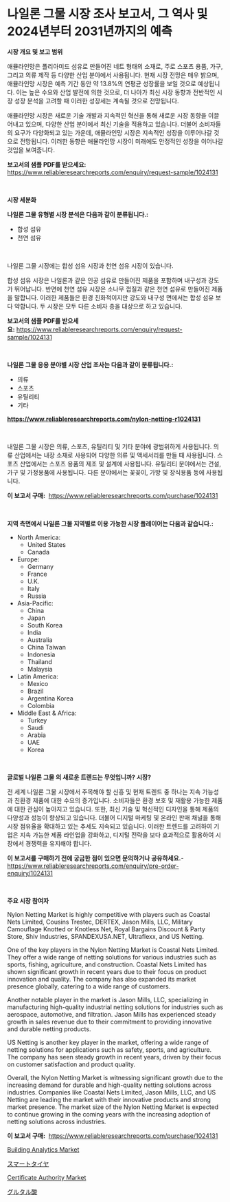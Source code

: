 <p><h1>나일론 그물 시장 조사 보고서, 그 역사 및 2024년부터 2031년까지의 예측</h1></p><p><strong>시장 개요 및 보고 범위</strong></p>
<p><p>애뮬라인망은 폴리아미드 섬유로 만들어진 네트 형태의 소재로, 주로 스포츠 용품, 가구, 그리고 의류 제작 등 다양한 산업 분야에서 사용됩니다. 현재 시장 전망은 매우 밝으며, 애뮬라인망 시장은 예측 기간 동안 약 13.8%의 연평균 성장률을 보일 것으로 예상됩니다. 이는 높은 수요와 산업 발전에 의한 것으로, 더 나아가 최신 시장 동향과 전반적인 시장 성장 분석을 고려할 때 이러한 성장세는 계속될 것으로 전망됩니다. </p><p>애뮬라인망 시장은 새로운 기술 개발과 지속적인 혁신을 통해 새로운 시장 동향을 이끌어내고 있으며, 다양한 산업 분야에서 최신 기술을 적용하고 있습니다. 더불어 소비자들의 요구가 다양화되고 있는 가운데, 애뮬라인망 시장은 지속적인 성장을 이루어나갈 것으로 전망됩니다. 이러한 동향은 애뮬라인망 시장이 미래에도 안정적인 성장을 이어나갈 것임을 보여줍니다.</p></p>
<p><strong>보고서의 샘플 PDF를 받으세요:</strong> <a href="https://www.reliableresearchreports.com/enquiry/request-sample/1024131">https://www.reliableresearchreports.com/enquiry/request-sample/1024131</a></p>
<p>&nbsp;</p>
<p><strong>시장 세분화</strong></p>
<p><strong>나일론 그물 유형별 시장 분석은 다음과 같이 분류됩니다.:</strong></p>
<p><ul><li>합성 섬유</li><li>천연 섬유</li></ul></p>
<p>&nbsp;</p>
<p><p>나일론 그물 시장에는 합성 섬유 시장과 천연 섬유 시장이 있습니다. </p><p>합성 섬유 시장은 나일론과 같은 인공 섬유로 만들어진 제품을 포함하며 내구성과 강도가 뛰어납니다. 반면에 천연 섬유 시장은 소나무 껍질과 같은 천연 섬유로 만들어진 제품을 말합니다. 이러한 제품들은 환경 친화적이지만 강도와 내구성 면에서는 합성 섬유 보다 약합니다. 두 시장은 모두 다른 소비자 층을 대상으로 하고 있습니다.</p></p>
<p><strong>보고서의 샘플 PDF를 받으세요:</strong>&nbsp;<a href="https://www.reliableresearchreports.com/enquiry/request-sample/1024131">https://www.reliableresearchreports.com/enquiry/request-sample/1024131</a></p>
<p>&nbsp;</p>
<p><strong> 나일론 그물 응용 분야별 시장 산업 조사는 다음과 같이 분류됩니다.:</strong></p>
<p><ul><li>의류</li><li>스포츠</li><li>유틸리티</li><li>기타</li></ul></p>
<p><strong><a href="https://www.reliableresearchreports.com/nylon-netting-r1024131">https://www.reliableresearchreports.com/nylon-netting-r1024131</a></strong></p>
<p>&nbsp;</p>
<p><p>내일론 그물 시장은 의류, 스포츠, 유틸리티 및 기타 분야에 광범위하게 사용됩니다. 의류 산업에서는 내장 소재로 사용되어 다양한 의류 및 액세서리를 만들 때 사용됩니다. 스포츠 산업에서는 스포츠 용품의 제조 및 설계에 사용됩니다. 유틸리티 분야에서는 건설, 가구 및 가정용품에 사용됩니다. 다른 분야에서는 꽃꽂이, 가방 및 장식용품 등에 사용됩니다.</p></p>
<p><strong>이 보고서 구매:</strong>&nbsp; <a href="https://www.reliableresearchreports.com/purchase/1024131">https://www.reliableresearchreports.com/purchase/1024131</a></p>
<p>&nbsp;</p>
<p><strong>지역 측면에서 나일론 그물 지역별로 이용 가능한 시장 플레이어는 다음과 같습니다.:</strong></p>
<p><ul>
    <li>
        North America:
        <ul>
            <li>United States</li>
            <li>Canada</li>
        </ul>
    </li>
    <li>
        Europe:
        <ul>
            <li>Germany</li>
            <li>France</li>
            <li>U.K.</li>
            <li>Italy</li>
            <li>Russia</li>
        </ul>
    </li>
    <li>
        Asia-Pacific:
        <ul>
            <li>China</li>
            <li>Japan</li>
            <li>South Korea</li>
            <li>India</li>
            <li>Australia</li>
            <li>China Taiwan</li>
            <li>Indonesia</li>
            <li>Thailand</li>
            <li>Malaysia</li>
        </ul>
    </li>
    <li>
        Latin America:
        <ul>
            <li>Mexico</li>
            <li>Brazil</li>
            <li>Argentina Korea</li>
            <li>Colombia</li>
        </ul>
    </li>
    <li>
        Middle East & Africa:
        <ul>
            <li>Turkey</li>
            <li>Saudi</li>
            <li>Arabia</li>
            <li>UAE</li>
            <li>Korea</li>
        </ul>
    </li>
    </ul></p>
<p>&nbsp;</p>
<p><strong>글로벌 나일론 그물 의 새로운 트렌드는 무엇입니까? 시장?</strong></p>
<p><p>전 세계 나일론 그물 시장에서 주목해야 할 신흥 및 현재 트렌드 중 하나는 지속 가능성과 친환경 제품에 대한 수요의 증가입니다. 소비자들은 환경 보호 및 재활용 가능한 제품에 대한 관심이 높아지고 있습니다. 또한, 최신 기술 및 혁신적인 디자인을 통해 제품의 다양성과 성능이 향상되고 있습니다. 더불어 디지털 마케팅 및 온라인 판매 채널을 통해 시장 점유율을 확대하고 있는 추세도 지속되고 있습니다. 이러한 트렌드를 고려하여 기업은 지속 가능한 제품 라인업을 강화하고, 디지털 전략을 보다 효과적으로 활용하여 시장에서 경쟁력을 유지해야 합니다.</p></p>
<p><strong>이 보고서를 구매하기 전에 궁금한 점이 있으면 문의하거나 공유하세요.</strong>- <a href="https://www.reliableresearchreports.com/enquiry/pre-order-enquiry/1024131">https://www.reliableresearchreports.com/enquiry/pre-order-enquiry/1024131</a></p>
<p>&nbsp;</p>
<p><strong>주요 시장 참여자</strong></p>
<p><p>Nylon Netting Market is highly competitive with players such as Coastal Nets Limited, Cousins Trestec, DERTEX, Jason Mills, LLC, Military Camouflage Knotted or Knotless Net, Royal Bargains Discount & Party Store, Shiv Industries, SPANDEXUSA.NET, Ultraflexx, and US Netting.</p><p>One of the key players in the Nylon Netting Market is Coastal Nets Limited. They offer a wide range of netting solutions for various industries such as sports, fishing, agriculture, and construction. Coastal Nets Limited has shown significant growth in recent years due to their focus on product innovation and quality. The company has also expanded its market presence globally, catering to a wide range of customers.</p><p>Another notable player in the market is Jason Mills, LLC, specializing in manufacturing high-quality industrial netting solutions for industries such as aerospace, automotive, and filtration. Jason Mills has experienced steady growth in sales revenue due to their commitment to providing innovative and durable netting products.</p><p>US Netting is another key player in the market, offering a wide range of netting solutions for applications such as safety, sports, and agriculture. The company has seen steady growth in recent years, driven by their focus on customer satisfaction and product quality.</p><p>Overall, the Nylon Netting Market is witnessing significant growth due to the increasing demand for durable and high-quality netting solutions across industries. Companies like Coastal Nets Limited, Jason Mills, LLC, and US Netting are leading the market with their innovative products and strong market presence. The market size of the Nylon Netting Market is expected to continue growing in the coming years with the increasing adoption of netting solutions across industries.</p></p>
<p><strong>이 보고서 구매:</strong>&nbsp;&nbsp;<a href="https://www.reliableresearchreports.com/purchase/1024131">https://www.reliableresearchreports.com/purchase/1024131</a></p>
<p><p><a href="https://github.com/nancykennedykellievqfqt2/Market-Research-Report-List-2/blob/main/building-analytics-market.md">Building Analytics Market</a></p><p><a href="https://medium.com/@addiehirthe05/%E3%82%B9%E3%83%9E%E3%83%BC%E3%83%88%E3%82%BF%E3%82%A4%E3%83%A4%E5%B8%82%E5%A0%B4-%E5%B8%82%E5%A0%B4cagr-%E5%B8%82%E5%A0%B4%E3%83%88%E3%83%AC%E3%83%B3%E3%83%89-%E6%88%90%E9%95%B7%E6%88%A6%E7%95%A5%E3%81%AB%E9%96%A2%E3%81%99%E3%82%8B%E6%83%85%E5%A0%B1-dd9637156c73">スマートタイヤ</a></p><p><a href="https://github.com/seekum/Market-Research-Report-List-2/blob/main/certificate-authority-market.md">Certificate Authority Market</a></p><p><a href="https://medium.com/@krishnajlhre/%E3%82%B0%E3%83%AB%E3%82%BF%E3%83%AB%E9%85%B8%E5%B8%82%E5%A0%B4-2031%E5%B9%B4%E3%81%BE%E3%81%A7%E3%81%AE%E3%83%88%E3%83%AC%E3%83%B3%E3%83%89-%E4%BA%88%E6%B8%AC-%E7%AB%B6%E4%BA%89%E5%88%86%E6%9E%90-9d839acfd12d">グルタル酸</a></p></p>